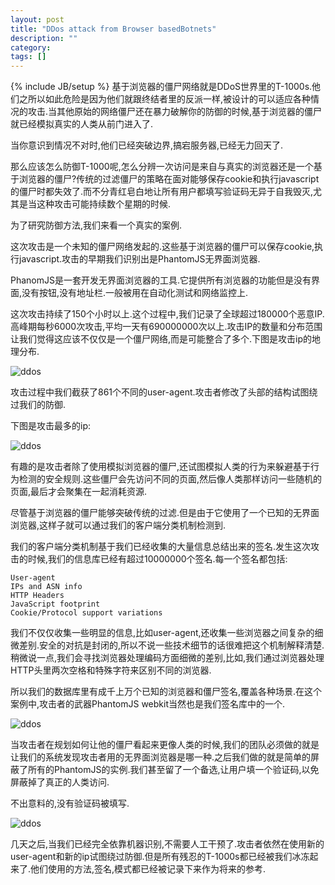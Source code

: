 ```yaml
---
layout: post
title: "DDos attack from Browser basedBotnets"
description: ""
category: 
tags: []
---
```

{% include JB/setup %}
基于浏览器的僵尸网络就是DDoS世界里的T-1000s.他们之所以如此危险是因为他们就跟终结者里的反派一样,被设计的可以适应各种情况的攻击.当其他原始的网络僵尸还在暴力破解你的防御的时候,基于浏览器的僵尸就已经模拟真实的人类从前门进入了.

当你意识到情况不对时,他们已经突破边界,搞宕服务器,已经无力回天了.

那么应该怎么防御T-1000呢,怎么分辨一次访问是来自与真实的浏览器还是一个基于浏览器的僵尸?传统的过滤僵尸的策略在面对能够保存cookie和执行javascript的僵尸时都失效了.而不分青红皂白地让所有用户都填写验证码无异于自我毁灭,尤其是当这种攻击可能持续数个星期的时候.

为了研究防御方法,我们来看一个真实的案例.

这次攻击是一个未知的僵尸网络发起的.这些基于浏览器的僵尸可以保存cookie,执行javascript.攻击的早期我们识别出是PhantomJS无界面浏览器.

PhanomJS是一套开发无界面浏览器的工具.它提供所有浏览器的功能但是没有界面,没有按钮,没有地址栏.一般被用在自动化测试和网络监控上.

这次攻击持续了150个小时以上.这个过程中,我们记录了全球超过180000个恶意IP.高峰期每秒6000次攻击,平均一天有690000000次以上.攻击IP的数量和分布范围让我们觉得这应该不仅仅是一个僵尸网络,而是可能整合了多个.下图是攻击ip的地理分布.

![ddos]({{site.img_url}}ddos1.gif)

攻击过程中我们截获了861个不同的user-agent.攻击者修改了头部的结构试图绕过我们的防御.

下图是攻击最多的ip:

![ddos]({{site.img_url}}ddos2.png)

有趣的是攻击者除了使用模拟浏览器的僵尸,还试图模拟人类的行为来躲避基于行为检测的安全规则.这些僵尸会先访问不同的页面,然后像人类那样访问一些随机的页面,最后才会聚集在一起消耗资源.

尽管基于浏览器的僵尸能够突破传统的过滤.但是由于它使用了一个已知的无界面浏览器,这样子就可以通过我们的客户端分类机制检测到.

我们的客户端分类机制基于我们已经收集的大量信息总结出来的签名.发生这次攻击的时候,我们的信息库已经有超过10000000个签名.每一个签名都包括:

	User-agent
	IPs and ASN info
	HTTP Headers
	JavaScript footprint
	Cookie/Protocol support variations
我们不仅仅收集一些明显的信息,比如user-agent,还收集一些浏览器之间复杂的细微差别.安全的对抗是封闭的,所以不说一些技术细节的话很难把这个机制解释清楚.稍微说一点,我们会寻找浏览器处理编码方面细微的差别,比如,我们通过浏览器处理HTTP头里两次空格和特殊字符来区别不同的浏览器.

所以我们的数据库里有成千上万个已知的浏览器和僵尸签名,覆盖各种场景.在这个案例中,攻击者的武器PhantomJS webkit当然也是我们签名库中的一个.

![ddos]({{site.img_url}}ddos3.jpg)

当攻击者在规划如何让他的僵尸看起来更像人类的时候,我们的团队必须做的就是让我们的系统发现攻击者用的无界面浏览器是哪一种.之后我们做的就是简单的屏蔽了所有的PhantomJS的实例.我们甚至留了一个备选,让用户填一个验证码,以免屏蔽掉了真正的人类访问.

不出意料的,没有验证码被填写.

![ddos]({{site.img_url}}ddos4.jpg)

几天之后,当我们已经完全依靠机器识别,不需要人工干预了.攻击者依然在使用新的user-agent和新的ip试图绕过防御.但是所有残忍的T-1000s都已经被我们冰冻起来了.他们使用的方法,签名,模式都已经被记录下来作为将来的参考.

